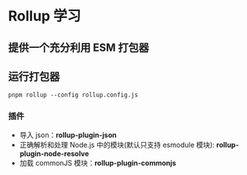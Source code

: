 # Rollup 学习

## 提供一个充分利用 ESM 打包器

## 运行打包器

`pnpm rollup --config rollup.config.js`

### 插件

- 导入 json：**rollup-plugin-json**
- 正确解析和处理 Node.js 中的模块(默认只支持 esmodule 模块): **rollup-plugin-node-resolve**
- 加载 commonJS 模块：**rollup-plugin-commonjs**
